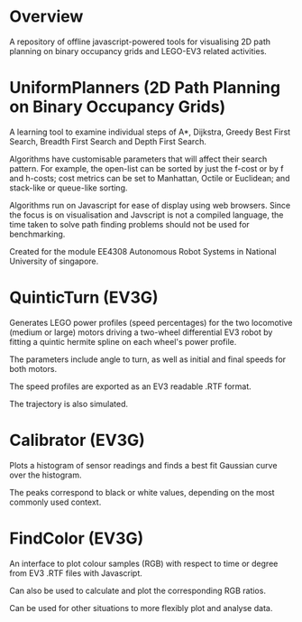 # Overview

A repository of offline javascript-powered tools for visualising 2D path planning on binary occupancy grids and LEGO-EV3 related activities.

# UniformPlanners (2D Path Planning on Binary Occupancy Grids)

A learning tool to examine individual steps of A*, Dijkstra, Greedy Best First Search, Breadth First Search and Depth First Search.

Algorithms have customisable parameters that will affect their search pattern. For example, the open-list can be sorted by just the f-cost or by f and h-costs; cost metrics can be set to Manhattan, Octile or Euclidean; and stack-like or queue-like sorting. 

Algorithms run on Javascript for ease of display using web browsers. Since the focus is on visualisation and Javscript is not a compiled language, the time taken to solve path finding problems should not be used for benchmarking.

Created for the module EE4308 Autonomous Robot Systems in National University of singapore.

# QuinticTurn (EV3G)

Generates LEGO power profiles (speed percentages) for the two locomotive (medium or large) motors driving a two-wheel differential EV3 robot by fitting a quintic hermite spline on each wheel's power profile.

The parameters include angle to turn, as well as initial and final speeds for both motors.

The speed profiles are exported as an EV3 readable .RTF format.

The trajectory is also simulated.

# Calibrator (EV3G)

Plots a histogram of sensor readings and finds a best fit Gaussian curve over the histogram. 

The peaks correspond to black or white values, depending on the most commonly used context.

# FindColor (EV3G)

An interface to plot colour samples (RGB) with respect to time or degree from EV3 .RTF files with Javascript.

Can also be used to calculate and plot the corresponding RGB ratios.

Can be used for other situations to more flexibly plot and analyse data.
